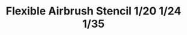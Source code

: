 ---
layout: product
title: "Flexible Airbrush Stencil 1/20 1/24 1/35"
price: "1000" 
desc: "Šablon za bojenje"
img_path: "/assets/img/AK9079.webp"
brand: "AK"
available: false
special_offer: false
new: false
soon: false
cat: "070000"
subcat: "070200"
subsubcat: "070201"
sifra: "AK9079"
popular: false
spec: false
---